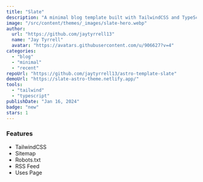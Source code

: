 ```yaml
---
title: "Slate"
description: "A minimal blog template built with TailwindCSS and TypeScript."
image: "/src/content/themes/_images/slate-hero.webp"
author:
  url: "https://github.com/jaytyrrell13"
  name: "Jay Tyrrell"
  avatar: "https://avatars.githubusercontent.com/u/906627?v=4"
categories:
  - "blog"
  - "minimal"
  - "recent"
repoUrl: "https://github.com/jaytyrrell13/astro-template-slate"
demoUrl: "https://slate-astro-theme.netlify.app/"
tools:
  - "tailwind"
  - "typescript"
publishDate: "Jan 16, 2024"
badge: "new"
stars: 1
---
```


<h3>Features</h3>
<ul>
  <li>TailwindCSS</li>
  <li>Sitemap</li>
  <li>Robots.txt</li>
  <li>RSS Feed</li>
  <li>Uses Page</li>
</ul>
